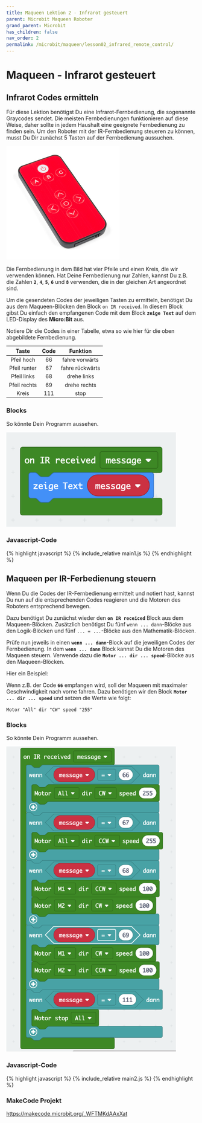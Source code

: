 ```yaml
---
title: Maqueen Lektion 2 - Infrarot gesteuert
parent: Microbit Maqueen Roboter
grand_parent: Microbit
has_children: false
nav_order: 2
permalink: /microbit/maqueen/lesson02_infrared_remote_control/
---
```


# Maqueen - Infrarot gesteuert

## Infrarot Codes ermitteln

Für diese Lektion benötigst Du eine Infrarot-Fernbedienung, die sogenannte Graycodes sendet. Die meisten Fernbedienungen funktionieren auf diese Weise, daher sollte in jedem Haushalt eine geeignete Fernbedienung zu finden sein.
Um den Roboter mit der IR-Fernbedienung steueren zu können, musst Du Dir zunächst 5 Tasten auf der Fernbedienung aussuchen.

<img src="./ir-remote.jpeg" width="300px"/>

Die Fernbedienung in dem Bild hat vier Pfeile und einen Kreis, die wir verwenden können. Hat Deine Fernbedienung nur Zahlen, kannst Du z.B. die Zahlen __`2`__, __`4`__, __`5`__, __`6`__ und __`8`__ verwenden, die in der gleichen Art angeordnet sind.

Um die gesendeten Codes der jeweiligen Tasten zu ermitteln, benötigst Du aus dem Maqueen-Blöcken den Block `on IR received`. In diesem Block gibst Du einfach den empfangenen Code mit dem Block __`zeige Text`__ auf dem LED-Display des __Micro:Bit__ aus.

Notiere Dir die Codes in einer Tabelle, etwa so wie hier für die oben abgebildete Fernbedienung.

| Taste | Code | Funktion  |
| :---:| :---:| :---:|
| Pfeil hoch | 66 | fahre vorwärts |
| Pfeil runter | 67 | fahre rückwärts |
| Pfeil links | 68 | drehe links |
| Pfeil rechts | 69 | drehe rechts |
| Kreis | 111 | stop |

### Blocks

So könnte Dein Programm aussehen.

<img src="./screenshot1.png" width="450px"/>

### Javascript-Code

{% highlight javascript %}
    {% include_relative main1.js %}
{% endhighlight %}

## Maqueen per IR-Ferbedienung steuern

Wenn Du die Codes der IR-Fernbedienung ermittelt und notiert hast, kannst Du nun auf die entsprechenden Codes reagieren und die Motoren des Roboters entsprechend bewegen.

Dazu benötigst Du zunächst wieder den __`on IR receiced`__ Block aus dem Maqueen-Blöcken. Zusätzlich benötigst Du fünf `wenn ... dann`-Blöcke aus den Logik-Blöcken und fünf `... = ...`-Blöcke aus den Mathematik-Blöcken.

Prüfe nun jeweils in einen __`wenn ... dann`__-Block auf die jeweiligen Codes der Fernbedienung. In dem __`wenn ... dann`__ Block kannst Du die Motoren des Maqueen steuern. Verwende dazu die __`Motor ... dir ... speed`__-Blöcke aus den Maqueen-Blöcken.

Hier ein Beispiel:

Wenn z.B. der Code __`66`__ empfangen wird, soll der Maqueen mit maximaler Geschwindigkeit nach vorne fahren. Dazu benötigen wir den Block __`Motor ... dir ... speed`__ und setzen die Werte wie folgt:

```
Motor "All" dir "CW" speed "255"
```

### Blocks

So könnte Dein Programm aussehen.

<img src="./screenshot2.png" width="450px"/>

<!--
### Ergebnis (Simulation)
-->

### Javascript-Code

{% highlight javascript %}
    {% include_relative main2.js %}
{% endhighlight %}

### MakeCode Projekt

https://makecode.microbit.org/_WFTMKdAAxXat